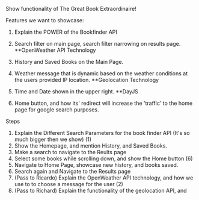 Show functionality of The Great Book Extraordinaire!

Features we want to showcase:

1. Explain the POWER of the Bookfinder API

2. Search filter on main page, search filter narrowing on results page.
	**OpenWeather API Technology

3. History and Saved Books on the Main Page.

4. Weather message that is dynamic based on the weather conditions at the users provided IP location.
	**Geolocation Technology

5. Time and Date shown in the upper right.
	**DayJS

6. Home button, and how its' redirect will increase the 'traffic' to the home page for google search purposes.



Steps
1. Explain the Different Search Parameters for the book finder API (It's so much bigger then we show) (1)
2. Show the Homepage, and mention History, and Saved Books.
3. Make a search to navigate to the Reults page
4. Select some books while scrolling down, and show the Home button (6)
5. Navigate to Home Page, showcase new history, and books saved.
6. Search again and Navigate to the Results page
7. (Pass to Ricardo) Explain the OpenWeather API technology, and how we use to to choose a message for the user (2)
8. (Pass to Richard) Explain the functionality of the geolocation API, and  

<!-- This was the old plan, but thankfully George let us know we were not supposed to be sharing code to muggles XD

**Presented primarily by Broch, and the team:

index.html, AND results.html each coresponding to a different webpage.

	a breakdown of the structure of the html on both pages including...
	
		The initial search bar section, and the sectioned out history and inventory sections.
		the results page book list, and how to research in the results page

		Explain how the secondary search specifically allows the user to narrow down their search
		if there are to many results.

The importance of even the smallest Design Documentation (desginDoc).

The structure of the README and how it assists the user in using the application.

**Presented primarily by Ricardo, and the team:

script.js, AND results.js each coresponding to their respective HTML pages

	a breakdown of the structure of the javascript on both pages including...
		(scipt.js)
		API features, geolocation captures location, and uses it to find the current weather there, which uses that weather data to display a message

		verification of input

		displaying the history

		the event listeners

		(results.js)
		variable definition, what each variable represents and why

		time function

		displaying weather message

		page results display

		filtering, and displaying results

		setting up inventory, and logic associated with it


**Presented primarily by Richard, and the team:

style.css coresponds to all elements, and classes in both html pages

	a breakdown of the structure of the css, and what each major styling component is doing and why

		usage of CSS Framework, and what it does for our application.

		What the :root selector is covering

	Media Screen listeners

	The exploration of the functionality of the page change button, and why.
	

**Present primarily by ALL:
	The intended function of the application -->